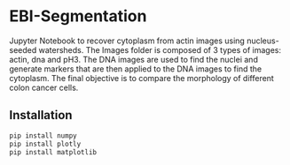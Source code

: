# EBI-Segmentation

Jupyter Notebook to recover cytoplasm from actin images using nucleus-seeded watersheds. The Images folder is composed of 3 types of images: actin, dna and pH3. The DNA images are used to find the nuclei and generate markers that are then applied to the DNA images to find the cytoplasm. The final objective is to compare the morphology of different colon cancer cells.

## Installation
```bash
pip install numpy
pip install plotly
pip install matplotlib
```
